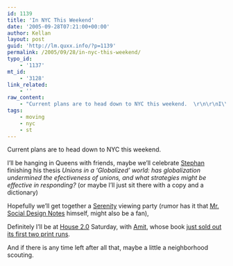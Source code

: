 ```yaml
---
id: 1139
title: 'In NYC This Weekend'
date: '2005-09-28T07:21:00+00:00'
author: Kellan
layout: post
guid: 'http://lm.quxx.info/?p=1139'
permalink: /2005/09/28/in-nyc-this-weekend/
typo_id:
    - '1137'
mt_id:
    - '3128'
link_related:
    - ''
raw_content:
    - "Current plans are to head down to NYC this weekend.  \r\n\r\nI\\'ll be hanging in Queens with friends, maybe we\\'ll celebrate [Stephan](http://www.livejournal.com/users/stephantravels/) finishing his thesis _Unions in a \\'Globalized\\' world: has globalization undermined the efectiveness of unions, and what strategies might be effective in responding?_ (or maybe I\\'ll just sit there with a copy and a dictionary)\r\n\r\nHopefully we\\'ll get together a [Serenity](http://serenitymovie.com/nonflash_site/) viewing party (rumor has it that [Mr. Social Design Notes](http://www.backspace.com/notes/) himself, might also be a fan), \r\n\r\nDefinitely I\\'ll be at [House 2.0](http://www.amitgupta.com/house2.0/) Saturday, with [Amit](http://www.amitgupta.com), whose book [just sold out its first two print runs](http://amitgupta.com/blog/shoebox/2005/09/22/the-big-moo-were-sold-out/).\r\n\r\nAnd if there is any time left after all that, maybe a little a neighborhood scouting."
tags:
    - moving
    - nyc
    - st
---
```


Current plans are to head down to NYC this weekend.

I’ll be hanging in Queens with friends, maybe we’ll celebrate [Stephan](http://www.livejournal.com/users/stephantravels/) finishing his thesis *Unions in a ‘Globalized’ world: has globalization undermined the efectiveness of unions, and what strategies might be effective in responding?* (or maybe I’ll just sit there with a copy and a dictionary)

Hopefully we’ll get together a [Serenity](http://serenitymovie.com/nonflash\_site/) viewing party (rumor has it that [Mr. Social Design Notes](http://www.backspace.com/notes/) himself, might also be a fan),

Definitely I’ll be at [House 2.0](http://www.amitgupta.com/house2.0/) Saturday, with [Amit](http://www.amitgupta.com), whose book [just sold out its first two print runs](http://amitgupta.com/blog/shoebox/2005/09/22/the-big-moo-were-sold-out/).

And if there is any time left after all that, maybe a little a neighborhood scouting.